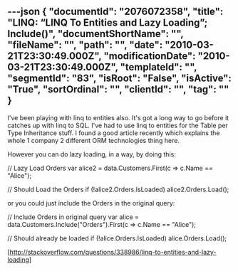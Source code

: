 ---json
{
  "documentId": "2076072358",
  "title": "LINQ: “LINQ To Entities and Lazy Loading”; Include()",
  "documentShortName": "",
  "fileName": "",
  "path": "",
  "date": "2010-03-21T23:30:49.000Z",
  "modificationDate": "2010-03-21T23:30:49.000Z",
  "templateId": "",
  "segmentId": "83",
  "isRoot": "False",
  "isActive": "True",
  "sortOrdinal": "",
  "clientId": "",
  "tag": ""
}
---

I've been playing with linq to entities also. It's got a long way to go before it catches up with linq to SQL. I've had to use linq to entities for the Table per Type Inheritance stuff. I found a good article recently which explains the whole 1 company 2 different ORM technologies thing here.

However you can do lazy loading, in a way, by doing this:

// Lazy Load Orders 
var alice2 = data.Customers.First(c =&gt; c.Name == &quot;Alice&quot;);

// Should Load the Orders
if (!alice2.Orders.IsLoaded)
    alice2.Orders.Load();

or you could just include the Orders in the original query:

// Include Orders in original query
var alice = data.Customers.Include(&quot;Orders&quot;).First(c =&gt; c.Name == &quot;Alice&quot;);

// Should already be loaded
if (!alice.Orders.IsLoaded)
    alice.Orders.Load();

[http://stackoverflow.com/questions/338986/linq-to-entities-and-lazy-loading]
